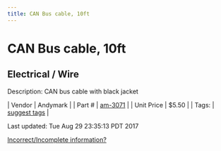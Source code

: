 ```yaml
---
title: CAN Bus cable, 10ft
---
```


# CAN Bus cable, 10ft
## Electrical / Wire
Description: 	CAN bus cable with black jacket 

| Vendor | Andymark | 
| Part # | [am-3071](http://www.andymark.com/product-p/am-3071.htm) | 
| Unit Price | $5.50 | 
| Tags: | [suggest tags](https://docs.google.com/forms/d/e/1FAIpQLSeWyY8v3RgOty-MyWmh9U0iivNYN_molChYyS-0U-o-kOAv_g/viewform) | 

Last updated: Tue Aug 29 23:35:13 PDT 2017

 [Incorrect/Incomplete information?](https://docs.google.com/forms/d/e/1FAIpQLSeWyY8v3RgOty-MyWmh9U0iivNYN_molChYyS-0U-o-kOAv_g/viewform)